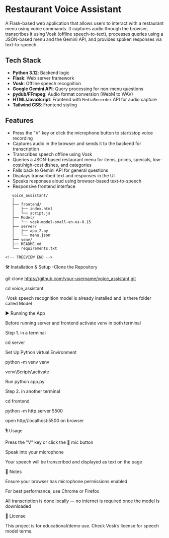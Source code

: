 # Restaurant Voice Assistant

A Flask-based web application that allows users to interact with a restaurant menu using voice commands. It captures audio through the browser, transcribes it using Vosk (offline speech-to-text), processes queries using a JSON-based menu and the Gemini API, and provides spoken responses via text-to-speech.

## Tech Stack
- **Python 3.12**: Backend logic
- **Flask**: Web server framework
- **Vosk**: Offline speech recognition
- **Google Gemini API**: Query processing for non-menu questions
- **pydub/FFmpeg**: Audio format conversion (WebM to WAV)
- **HTML/JavaScript**: Frontend with `MediaRecorder` API for audio capture
- **Tailwind CSS**: Frontend styling

## Features
- Press the "V" key or click the microphone button to start/stop voice recording
- Captures audio in the browser and sends it to the backend for transcription
- Transcribes speech offline using Vosk
- Queries a JSON-based restaurant menu for items, prices, specials, low-cost/high-cost dishes, and categories
- Falls back to Gemini API for general questions
- Displays transcribed text and responses in the UI
- Speaks responses aloud using browser-based text-to-speech
- Responsive frontend interface


<!-- TREEVIEW START -->
    
       voice_assistant/
       │
       ├── frontend/
       │   ├── index.html
       │   └── script.js
       ├── Model/
       │   └── vosk-model-small-en-us-0.15 
       ├── server/
       │   ├── app_2.py
       │   └── menu.json
       ├── venv/
       ├── README.md
       └── requirements.txt

    <!-- TREEVIEW END -->

🛠️ Installation & Setup
-Clone the Repository

git clone https://github.com/your-username/voice_assistant.git

cd voice_assistant

-Vosk speech recognition model is already installed and is there folder called Model

▶️ Running the App

Before running server and frontend activate venv in both terminal

Step 1. in a terminal

cd server

Set Up Python virtual Environment

python -m venv venv

venv\Scripts\activate

Run python app.py

Step 2. in another terminal

cd frontend 

python -m http.server 5500

open http//localhost:5500 on browser
 
🎙️ Usage

Press the "V" key or click the 🎤 mic button

Speak into your microphone

Your speech will be transcribed and displayed as text on the page

📌 Notes

Ensure your browser has microphone permissions enabled

For best performance, use Chrome or Firefox

All transcription is done locally — no internet is required once the model is downloaded

📄 License

This project is for educational/demo use. Check Vosk’s license for speech model terms.
